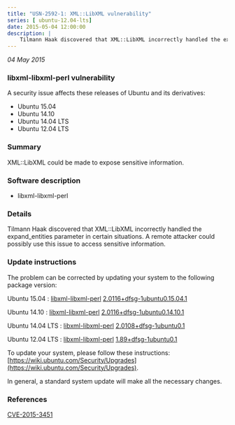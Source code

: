 ```yaml
---
title: "USN-2592-1: XML::LibXML vulnerability"
series: [ ubuntu-12.04-lts]
date: 2015-05-04 12:00:00
description: |
    Tilmann Haak discovered that XML::LibXML incorrectly handled the expand_entities parameter in certain situations. A remote attacker could possibly use this issue to access sensitive information. 
--- 
```

 
 

*04 May 2015*

### libxml-libxml-perl vulnerability

A security issue affects these releases of Ubuntu and its derivatives:

* Ubuntu 15.04
* Ubuntu 14.10
* Ubuntu 14.04 LTS
* Ubuntu 12.04 LTS

### Summary

XML::LibXML could be made to expose sensitive information. 

### Software description

* libxml-libxml-perl 

### Details

Tilmann Haak discovered that XML::LibXML incorrectly handled the expand_entities parameter in certain situations. A remote attacker could possibly use this issue to access sensitive information. 

### Update instructions

The problem can be corrected by updating your system to the following package version:

Ubuntu 15.04
 : [libxml-libxml-perl](https://launchpad.net/ubuntu/+source/libxml-libxml-perl) <span> [2.0116+dfsg-1ubuntu0.15.04.1](https://launchpad.net/ubuntu/+source/libxml-libxml-perl/2.0116+dfsg-1ubuntu0.15.04.1) </span> 

Ubuntu 14.10
 : [libxml-libxml-perl](https://launchpad.net/ubuntu/+source/libxml-libxml-perl) <span> [2.0116+dfsg-1ubuntu0.14.10.1](https://launchpad.net/ubuntu/+source/libxml-libxml-perl/2.0116+dfsg-1ubuntu0.14.10.1) </span> 

Ubuntu 14.04 LTS
 : [libxml-libxml-perl](https://launchpad.net/ubuntu/+source/libxml-libxml-perl) <span> [2.0108+dfsg-1ubuntu0.1](https://launchpad.net/ubuntu/+source/libxml-libxml-perl/2.0108+dfsg-1ubuntu0.1) </span> 

Ubuntu 12.04 LTS
 : [libxml-libxml-perl](https://launchpad.net/ubuntu/+source/libxml-libxml-perl) <span> [1.89+dfsg-1ubuntu0.1](https://launchpad.net/ubuntu/+source/libxml-libxml-perl/1.89+dfsg-1ubuntu0.1) </span> 

To update your system, please follow these instructions: [https://wiki.ubuntu.com/Security/Upgrades](https://wiki.ubuntu.com/Security/Upgrades).

In general, a standard system update will make all the necessary changes. 

### References

 
 [CVE-2015-3451](http://people.ubuntu.com/~ubuntu-security/cve/CVE-2015-3451)
 

